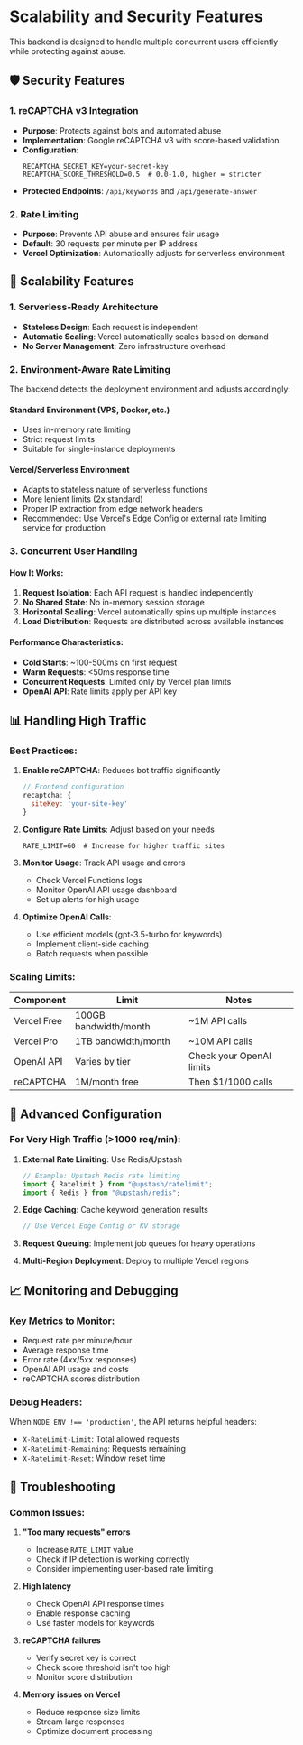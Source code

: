 # Scalability and Security Features

This backend is designed to handle multiple concurrent users efficiently while protecting against abuse.

## 🛡️ Security Features

### 1. reCAPTCHA v3 Integration
- **Purpose**: Protects against bots and automated abuse
- **Implementation**: Google reCAPTCHA v3 with score-based validation
- **Configuration**:
  ```env
  RECAPTCHA_SECRET_KEY=your-secret-key
  RECAPTCHA_SCORE_THRESHOLD=0.5  # 0.0-1.0, higher = stricter
  ```
- **Protected Endpoints**: `/api/keywords` and `/api/generate-answer`

### 2. Rate Limiting
- **Purpose**: Prevents API abuse and ensures fair usage
- **Default**: 30 requests per minute per IP address
- **Vercel Optimization**: Automatically adjusts for serverless environment

## 🚀 Scalability Features

### 1. Serverless-Ready Architecture
- **Stateless Design**: Each request is independent
- **Automatic Scaling**: Vercel automatically scales based on demand
- **No Server Management**: Zero infrastructure overhead

### 2. Environment-Aware Rate Limiting
The backend detects the deployment environment and adjusts accordingly:

#### Standard Environment (VPS, Docker, etc.)
- Uses in-memory rate limiting
- Strict request limits
- Suitable for single-instance deployments

#### Vercel/Serverless Environment
- Adapts to stateless nature of serverless functions
- More lenient limits (2x standard)
- Proper IP extraction from edge network headers
- Recommended: Use Vercel's Edge Config or external rate limiting service for production

### 3. Concurrent User Handling

#### How It Works:
1. **Request Isolation**: Each API request is handled independently
2. **No Shared State**: No in-memory session storage
3. **Horizontal Scaling**: Vercel automatically spins up multiple instances
4. **Load Distribution**: Requests are distributed across available instances

#### Performance Characteristics:
- **Cold Starts**: ~100-500ms on first request
- **Warm Requests**: <50ms response time
- **Concurrent Requests**: Limited only by Vercel plan limits
- **OpenAI API**: Rate limits apply per API key

## 📊 Handling High Traffic

### Best Practices:

1. **Enable reCAPTCHA**: Reduces bot traffic significantly
   ```javascript
   // Frontend configuration
   recaptcha: {
     siteKey: 'your-site-key'
   }
   ```

2. **Configure Rate Limits**: Adjust based on your needs
   ```env
   RATE_LIMIT=60  # Increase for higher traffic sites
   ```

3. **Monitor Usage**: Track API usage and errors
   - Check Vercel Functions logs
   - Monitor OpenAI API usage dashboard
   - Set up alerts for high usage

4. **Optimize OpenAI Calls**:
   - Use efficient models (gpt-3.5-turbo for keywords)
   - Implement client-side caching
   - Batch requests when possible

### Scaling Limits:

| Component | Limit | Notes |
|-----------|-------|-------|
| Vercel Free | 100GB bandwidth/month | ~1M API calls |
| Vercel Pro | 1TB bandwidth/month | ~10M API calls |
| OpenAI API | Varies by tier | Check your OpenAI limits |
| reCAPTCHA | 1M/month free | Then $1/1000 calls |

## 🔧 Advanced Configuration

### For Very High Traffic (>1000 req/min):

1. **External Rate Limiting**: Use Redis/Upstash
   ```javascript
   // Example: Upstash Redis rate limiting
   import { Ratelimit } from "@upstash/ratelimit";
   import { Redis } from "@upstash/redis";
   ```

2. **Edge Caching**: Cache keyword generation results
   ```javascript
   // Use Vercel Edge Config or KV storage
   ```

3. **Request Queuing**: Implement job queues for heavy operations

4. **Multi-Region Deployment**: Deploy to multiple Vercel regions

## 📈 Monitoring and Debugging

### Key Metrics to Monitor:
- Request rate per minute/hour
- Average response time
- Error rate (4xx/5xx responses)
- OpenAI API usage and costs
- reCAPTCHA scores distribution

### Debug Headers:
When `NODE_ENV !== 'production'`, the API returns helpful headers:
- `X-RateLimit-Limit`: Total allowed requests
- `X-RateLimit-Remaining`: Requests remaining
- `X-RateLimit-Reset`: Window reset time

## 🚨 Troubleshooting

### Common Issues:

1. **"Too many requests" errors**
   - Increase `RATE_LIMIT` value
   - Check if IP detection is working correctly
   - Consider implementing user-based rate limiting

2. **High latency**
   - Check OpenAI API response times
   - Enable response caching
   - Use faster models for keywords

3. **reCAPTCHA failures**
   - Verify secret key is correct
   - Check score threshold isn't too high
   - Monitor score distribution

4. **Memory issues on Vercel**
   - Reduce response size limits
   - Stream large responses
   - Optimize document processing 